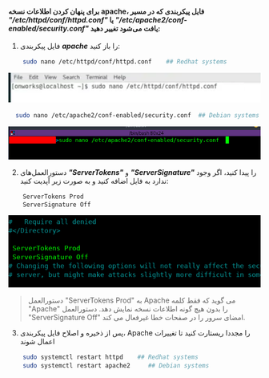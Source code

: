 #### برای پنهان کردن اطلاعات نسخه apache، فایل پیکربندی که در مسیر ***"/etc/httpd/conf/httpd.conf"*** یا ***"/etc/apache2/conf-enabled/security.conf"*** یافت می‌شود تغییر دهید:


1. فایل پیکربندی ***apache*** را باز کنید:                                          
  
```bash
    sudo nano /etc/httpd/conf/httpd.conf    ## Redhat systems
```
  ![](https://github.com/Fire-Null/Security-solutions/blob/main/%D8%B9%D9%85%D9%84%DB%8C%D8%A7%D8%AA%20%D8%A7%D9%86%DA%AF%D8%B4%D8%AA%E2%80%8C%D9%86%DA%AF%D8%A7%D8%B1%DB%8C/Apache/red-path.png)
```bash
  sudo nano /etc/apache2/conf-enabled/security.conf  ## Debian systems
```
  ![](https://github.com/Fire-Null/Security-solutions/blob/main/%D8%B9%D9%85%D9%84%DB%8C%D8%A7%D8%AA%20%D8%A7%D9%86%DA%AF%D8%B4%D8%AA%E2%80%8C%D9%86%DA%AF%D8%A7%D8%B1%DB%8C/Apache/deb-path.png)

2. دستورالعمل‌های ***"ServerTokens"*** و ***"ServerSignature"*** را پیدا کنید، اگر وجود ندارد به فایل اضافه کنید و به صورت زیر آپدیت کنید:

```bahs 
    ServerTokens Prod
    ServerSignature Off
```
  ![](https://github.com/Fire-Null/Security-solutions/blob/main/%D8%B9%D9%85%D9%84%DB%8C%D8%A7%D8%AA%20%D8%A7%D9%86%DA%AF%D8%B4%D8%AA%E2%80%8C%D9%86%DA%AF%D8%A7%D8%B1%DB%8C/Apache/edit.png)
> دستورالعمل "ServerTokens Prod" به Apache می گوید که فقط کلمه "Apache" را بدون هیچ گونه اطلاعات نسخه نمایش دهد. دستورالعمل "ServerSignature Off" امضای سرور را در صفحات خطا غیرفعال می کند.

3. پس از ذخیره و اصلاح فایل پیکربندی، Apache را مجددا ریستارت کنید تا تغییرات اعمال شوند

```bash
    sudo systemctl restart httpd    ## Redhat systems
    sudo systemctl restart apache2     ## Debian systems 
```
